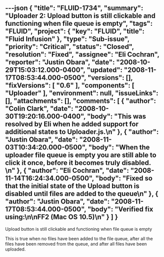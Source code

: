 ---json
{
  "title": "FLUID-1734",
  "summary": "Uploader 2: Upload button is still clickable and functioning when file queue is empty",
  "tags": "FLUID",
  "project": {
    "key": "FLUID",
    "title": "Fluid Infusion"
  },
  "type": "Sub-issue",
  "priority": "Critical",
  "status": "Closed",
  "resolution": "Fixed",
  "assignee": "Eli Cochran",
  "reporter": "Justin Obara",
  "date": "2008-10-29T15:03:12.000-0400",
  "updated": "2008-11-17T08:53:44.000-0500",
  "versions": [],
  "fixVersions": [
    "0.6"
  ],
  "components": [
    "Uploader"
  ],
  "environment": null,
  "issueLinks": [],
  "attachments": [],
  "comments": [
    {
      "author": "Colin Clark",
      "date": "2008-10-30T19:20:16.000-0400",
      "body": "This was resolved by Eli when he added support for additional states to Uploader.js.\n"
    },
    {
      "author": "Justin Obara",
      "date": "2008-11-03T10:34:20.000-0500",
      "body": "When the uploader file queue is empty you are still able to click it once, before it becomes truly disabled.&#x20;\n"
    },
    {
      "author": "Eli Cochran",
      "date": "2008-11-14T16:24:34.000-0500",
      "body": "Fixed so that the initial state of the Upload button is disabled until files are added to the queue\n"
    },
    {
      "author": "Justin Obara",
      "date": "2008-11-17T08:53:44.000-0500",
      "body": "Verified fix using:\n\nFF2 (Mac OS 10.5)\n"
    }
  ]
}
---
Upload button is still clickable and functioning when file queue is empty

This is true when no files have been added to the file queue, after all the files have been removed from the queue, and after all files have been uploaded.

        